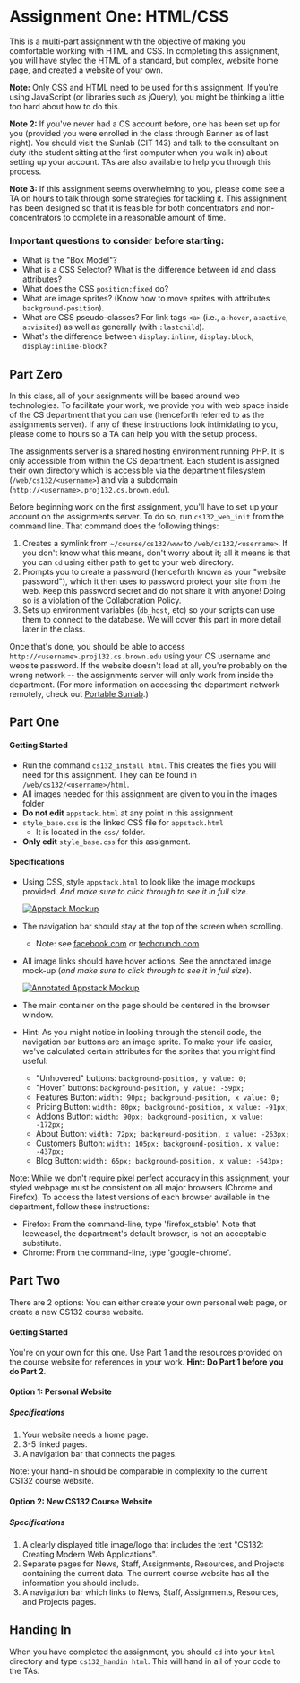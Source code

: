 # Assignment One: HTML/CSS
This is a multi-part assignment with the objective of making you comfortable working with HTML and CSS. In completing this assignment, you will have styled the HTML of a standard, but complex, website home page, and created a website of your own.

**Note:** Only CSS and HTML need to be used for this assignment. If you're using JavaScript (or libraries such as jQuery), you might be thinking a little too hard about how to do this.

**Note 2:** If you've never had a CS account before, one has been set up for you (provided you were enrolled in the class through Banner as of last night). You should visit the Sunlab (CIT 143) and talk to the consultant on duty (the student sitting at the first computer when you walk in) about setting up your account. TAs are also available to help you through this process.

**Note 3:** If this assignment seems overwhelming to you, please come see a TA on hours to talk through some strategies for tackling it. This assignment has been designed so that it is feasible for both concentrators and non-concentrators to complete in a reasonable amount of time.

### Important questions to consider before starting:
* What is the "Box Model"?
* What is a CSS Selector? What is the difference between id and class attributes?
* What does the CSS `position:fixed` do?
* What are image sprites? (Know how to move sprites with attributes `background-position`).
* What are CSS pseudo-classes?
    For link tags `<a>` (i.e., `a:hover`, `a:active`, `a:visited`) as well as generally (with `:lastchild`).
* What's the difference between `display:inline`, `display:block`, `display:inline-block`?

## Part Zero
In this class, all of your assignments will be based around web technologies. To facilitate your work, we provide you with web space inside of the CS department that you can use (henceforth referred to as the assignments server). If any of these instructions look intimidating to you, please come to hours so a TA can help you with the setup process.

The assignments server is a shared hosting environment running PHP. It is only accessible from within the CS department. Each student is assigned their own directory which is accessible via the department filesystem (`/web/cs132/<username>`) and via a subdomain (`http://<username>.proj132.cs.brown.edu`).

Before beginning work on the first assignment, you'll have to set up your account on the assignments server. To do so, run `cs132_web_init` from the command line. That command does the following things:

1. Creates a symlink from `~/course/cs132/www` to `/web/cs132/<username>`. If you don't know what this means, don't worry about it; all it means is that you can `cd` using either path to get to your web directory.
2. Prompts you to create a password (henceforth known as your "website password"), which it then uses to password protect your site from the web. Keep this password secret and do not share it with anyone! Doing so is a violation of the Collaboration Policy.
3. Sets up environment variables (`db_host`, etc) so your scripts can use them to connect to the database. We will cover this part in more detail later in the class.

Once that's done, you should be able to access `http://<username>.proj132.cs.brown.edu` using your CS username and website password. If the website doesn't load at all, you're probably on the wrong network -- the assignments server will only work from inside the department. (For more information on accessing the department network remotely, check out [Portable Sunlab][psunlab].)

  [psunlab]: http://www.cs.brown.edu/about/system/net_remote/portable_sunlab/

## Part One
#### Getting Started
* Run the command `cs132_install html`. This creates the files you will need for this assignment. They can be found in `/web/cs132/<username>/html`.
* All images needed for this assignment are given to you in the images folder
* **Do not edit** `appstack.html` at any point in this assignment
* `style_base.css` is the linked CSS file for `appstack.html`
    * It is located in the `css/` folder.
* **Only edit** `style_base.css` for this assignment.

#### Specifications
* Using CSS, style `appstack.html` to look like the image mockups provided. *And make sure to click through to see it in full size*.

    [![Appstack Mockup](HTML_part1_mockup.png)](HTML_part1_mockup.png)
* The navigation bar should stay at the top of the screen when scrolling.
    * Note: see [facebook.com](http://facebook.com) or [techcrunch.com](http://techcrunch.com)
* All image links should have hover actions. See the annotated image mock-up (*and make sure to click through to see it in full size*).

    [![Annotated Appstack Mockup](HTML_part1_annotated.png)](HTML_part1_annotated.png)
* The main container on the page should be centered in the browser window.
* Hint: As you might notice in looking through the stencil code, the navigation bar buttons are an image sprite. To make your life easier, we've calculated certain attributes for the sprites that you might find useful:
    * "Unhovered" buttons: `background-position, y value: 0;`
    * "Hover" buttons: `background-position, y value: -59px;`
    * Features Button: `width: 90px; background-position, x value: 0;`
    * Pricing Button: `width: 80px; background-position, x value: -91px;`
    * Addons Button: `width: 90px; background-position, x value: -172px;`
    * About Button: `width: 72px; background-position, x value: -263px;`
    * Customers Button: `width: 105px; background-position, x value: -437px;`
    * Blog Button: `width: 65px; background-position, x value: -543px;`

Note: While we don't require pixel perfect accuracy in this assignment, your styled webpage must be consistent on all major browsers (Chrome and Firefox). To access the latest versions of each browser available in the department, follow these instructions:

* Firefox: From the command-line, type 'firefox_stable'. Note that Iceweasel, the department's default browser, is not an acceptable substitute.
* Chrome: From the command-line, type 'google-chrome'.

## Part Two
There are 2 options: You can either create your own personal web page, or create a new CS132 course website.

#### Getting Started
You're on your own for this one. Use Part 1 and the resources provided on the course website for references in your work. **Hint: Do Part 1 before you do Part 2**.

#### Option 1: Personal Website
##### Specifications
1. Your website needs a home page.
2. 3-5 linked pages.
3. A navigation bar that connects the pages.

Note: your hand-in should be comparable in complexity to the current CS132 course website.

#### Option 2: New CS132 Course Website
##### Specifications
1. A clearly displayed title image/logo that includes the text "CS132: Creating Modern Web Applications".
2. Separate pages for News, Staff, Assignments, Resources, and Projects containing the current data. The current course website has all the information you should include.
3. A navigation bar which links to News, Staff, Assignments, Resources, and Projects pages.

## Handing In
When you have completed the assignment, you should `cd` into your `html` directory and type `cs132_handin html`. This will hand in all of your code to the TAs.
